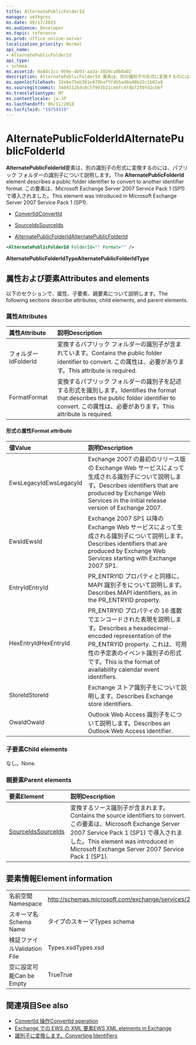 ```yaml
---
title: AlternatePublicFolderId
manager: sethgros
ms.date: 09/17/2015
ms.audience: Developer
ms.topic: reference
ms.prod: office-online-server
localization_priority: Normal
api_name:
- AlternatePublicFolderId
api_type:
- schema
ms.assetid: 0a4dc1cc-959e-4b93-aa3a-3020ca8b8a02
description: AlternatePublicFolderId 要素は、別の識別子の形式に変換するのには、パブリック フォルダーの識別子について説明します。 この要素は、Microsoft Exchange Server 2007 Service Pack 1 (SP1) で導入されました。
ms.openlocfilehash: 32e6e75eb381e479baf5fdb5ad0a40b32c1b02a9
ms.sourcegitcommit: 34041125dc8c5f993b21cebfc4f8b72f0fd2cb6f
ms.translationtype: MT
ms.contentlocale: ja-JP
ms.lasthandoff: 06/11/2018
ms.locfileid: "19759319"
---
```

# <a name="alternatepublicfolderid"></a><span data-ttu-id="4963c-104">AlternatePublicFolderId</span><span class="sxs-lookup"><span data-stu-id="4963c-104">AlternatePublicFolderId</span></span>

<span data-ttu-id="4963c-105">**AlternatePublicFolderId**要素は、別の識別子の形式に変換するのには、パブリック フォルダーの識別子について説明します。</span><span class="sxs-lookup"><span data-stu-id="4963c-105">The **AlternatePublicFolderId** element describes a public folder identifier to convert to another identifier format.</span></span> <span data-ttu-id="4963c-106">この要素は、Microsoft Exchange Server 2007 Service Pack 1 (SP1) で導入されました。</span><span class="sxs-lookup"><span data-stu-id="4963c-106">This element was introduced in Microsoft Exchange Server 2007 Service Pack 1 (SP1).</span></span> 
  
- [<span data-ttu-id="4963c-107">ConvertId</span><span class="sxs-lookup"><span data-stu-id="4963c-107">ConvertId</span></span>](convertid.md)
  
- [<span data-ttu-id="4963c-108">SourceIds</span><span class="sxs-lookup"><span data-stu-id="4963c-108">SourceIds</span></span>](sourceids.md)
  
- [<span data-ttu-id="4963c-109">AlternatePublicFolderId</span><span class="sxs-lookup"><span data-stu-id="4963c-109">AlternatePublicFolderId</span></span>](alternatepublicfolderid.md)
  
```xml
<AlternatePublicFolderId FolderId="" Format="" />
```

 <span data-ttu-id="4963c-110">**AlternatePublicFolderIdType**</span><span class="sxs-lookup"><span data-stu-id="4963c-110">**AlternatePublicFolderIdType**</span></span>
## <a name="attributes-and-elements"></a><span data-ttu-id="4963c-111">属性および要素</span><span class="sxs-lookup"><span data-stu-id="4963c-111">Attributes and elements</span></span>

<span data-ttu-id="4963c-112">以下のセクションで、属性、子要素、親要素について説明します。</span><span class="sxs-lookup"><span data-stu-id="4963c-112">The following sections describe attributes, child elements, and parent elements.</span></span>
  
### <a name="attributes"></a><span data-ttu-id="4963c-113">属性</span><span class="sxs-lookup"><span data-stu-id="4963c-113">Attributes</span></span>

|<span data-ttu-id="4963c-114">**属性**</span><span class="sxs-lookup"><span data-stu-id="4963c-114">**Attribute**</span></span>|<span data-ttu-id="4963c-115">**説明**</span><span class="sxs-lookup"><span data-stu-id="4963c-115">**Description**</span></span>|
|:-----|:-----|
|<span data-ttu-id="4963c-116">フォルダー Id</span><span class="sxs-lookup"><span data-stu-id="4963c-116">FolderId</span></span>  <br/> |<span data-ttu-id="4963c-117">変換するパブリック フォルダーの識別子が含まれています。</span><span class="sxs-lookup"><span data-stu-id="4963c-117">Contains the public folder identifier to convert.</span></span> <span data-ttu-id="4963c-118">この属性は、必要があります。</span><span class="sxs-lookup"><span data-stu-id="4963c-118">This attribute is required.</span></span>  <br/> |
|<span data-ttu-id="4963c-119">Format</span><span class="sxs-lookup"><span data-stu-id="4963c-119">Format</span></span>  <br/> |<span data-ttu-id="4963c-120">変換するパブリック フォルダーの識別子を記述する形式を識別します。</span><span class="sxs-lookup"><span data-stu-id="4963c-120">Identifies the format that describes the public folder identifier to convert.</span></span> <span data-ttu-id="4963c-121">この属性は、必要があります。</span><span class="sxs-lookup"><span data-stu-id="4963c-121">This attribute is required.</span></span>  <br/> |
   
#### <a name="format-attribute"></a><span data-ttu-id="4963c-122">形式の属性</span><span class="sxs-lookup"><span data-stu-id="4963c-122">Format attribute</span></span>

|<span data-ttu-id="4963c-123">**値**</span><span class="sxs-lookup"><span data-stu-id="4963c-123">**Value**</span></span>|<span data-ttu-id="4963c-124">**説明**</span><span class="sxs-lookup"><span data-stu-id="4963c-124">**Description**</span></span>|
|:-----|:-----|
|<span data-ttu-id="4963c-125">EwsLegacyId</span><span class="sxs-lookup"><span data-stu-id="4963c-125">EwsLegacyId</span></span>  <br/> |<span data-ttu-id="4963c-126">Exchange 2007 の最初のリリース版の Exchange Web サービスによって生成される識別子について説明します。</span><span class="sxs-lookup"><span data-stu-id="4963c-126">Describes identifiers that are produced by Exchange Web Services in the initial release version of Exchange 2007.</span></span>  <br/> |
|<span data-ttu-id="4963c-127">EwsId</span><span class="sxs-lookup"><span data-stu-id="4963c-127">EwsId</span></span>  <br/> |<span data-ttu-id="4963c-128">Exchange 2007 SP1 以降の Exchange Web サービスによって生成される識別子について説明します。</span><span class="sxs-lookup"><span data-stu-id="4963c-128">Describes identifiers that are produced by Exchange Web Services starting with Exchange 2007 SP1.</span></span>  <br/> |
|<span data-ttu-id="4963c-129">EntryId</span><span class="sxs-lookup"><span data-stu-id="4963c-129">EntryId</span></span>  <br/> |<span data-ttu-id="4963c-130">PR_ENTRYID プロパティと同様に、MAPI 識別子をについて説明します。</span><span class="sxs-lookup"><span data-stu-id="4963c-130">Describes MAPI identifiers, as in the PR_ENTRYID property.</span></span>  <br/> |
|<span data-ttu-id="4963c-131">HexEntryId</span><span class="sxs-lookup"><span data-stu-id="4963c-131">HexEntryId</span></span>  <br/> |<span data-ttu-id="4963c-132">PR_ENTRYID プロパティの 16 進数でエンコードされた表現を説明します。</span><span class="sxs-lookup"><span data-stu-id="4963c-132">Describes a hexadecimal-encoded representation of the PR_ENTRYID property.</span></span> <span data-ttu-id="4963c-133">これは、可用性の予定表のイベント識別子の形式です。</span><span class="sxs-lookup"><span data-stu-id="4963c-133">This is the format of availability calendar event identifiers.</span></span>  <br/> |
|<span data-ttu-id="4963c-134">StoreId</span><span class="sxs-lookup"><span data-stu-id="4963c-134">StoreId</span></span>  <br/> |<span data-ttu-id="4963c-135">Exchange ストア識別子をについて説明します。</span><span class="sxs-lookup"><span data-stu-id="4963c-135">Describes Exchange store identifiers.</span></span>  <br/> |
|<span data-ttu-id="4963c-136">OwaId</span><span class="sxs-lookup"><span data-stu-id="4963c-136">OwaId</span></span>  <br/> |<span data-ttu-id="4963c-137">Outlook Web Access 識別子をについて説明します。</span><span class="sxs-lookup"><span data-stu-id="4963c-137">Describes an Outlook Web Access identifier.</span></span>  <br/> |
   
### <a name="child-elements"></a><span data-ttu-id="4963c-138">子要素</span><span class="sxs-lookup"><span data-stu-id="4963c-138">Child elements</span></span>

<span data-ttu-id="4963c-139">なし。</span><span class="sxs-lookup"><span data-stu-id="4963c-139">None.</span></span>
  
### <a name="parent-elements"></a><span data-ttu-id="4963c-140">親要素</span><span class="sxs-lookup"><span data-stu-id="4963c-140">Parent elements</span></span>

|<span data-ttu-id="4963c-141">**要素**</span><span class="sxs-lookup"><span data-stu-id="4963c-141">**Element**</span></span>|<span data-ttu-id="4963c-142">**説明**</span><span class="sxs-lookup"><span data-stu-id="4963c-142">**Description**</span></span>|
|:-----|:-----|
|[<span data-ttu-id="4963c-143">SourceIds</span><span class="sxs-lookup"><span data-stu-id="4963c-143">SourceIds</span></span>](sourceids.md) <br/> |<span data-ttu-id="4963c-144">変換するソース識別子が含まれます。</span><span class="sxs-lookup"><span data-stu-id="4963c-144">Contains the source identifiers to convert.</span></span> <span data-ttu-id="4963c-145">この要素は、Microsoft Exchange Server 2007 Service Pack 1 (SP1) で導入されました。</span><span class="sxs-lookup"><span data-stu-id="4963c-145">This element was introduced in Microsoft Exchange Server 2007 Service Pack 1 (SP1).</span></span>  <br/> |
   
## <a name="element-information"></a><span data-ttu-id="4963c-146">要素情報</span><span class="sxs-lookup"><span data-stu-id="4963c-146">Element information</span></span>

|||
|:-----|:-----|
|<span data-ttu-id="4963c-147">名前空間</span><span class="sxs-lookup"><span data-stu-id="4963c-147">Namespace</span></span>  <br/> |http://schemas.microsoft.com/exchange/services/2006/types  <br/> |
|<span data-ttu-id="4963c-148">スキーマ名</span><span class="sxs-lookup"><span data-stu-id="4963c-148">Schema Name</span></span>  <br/> |<span data-ttu-id="4963c-149">タイプのスキーマ</span><span class="sxs-lookup"><span data-stu-id="4963c-149">Types schema</span></span>  <br/> |
|<span data-ttu-id="4963c-150">検証ファイル</span><span class="sxs-lookup"><span data-stu-id="4963c-150">Validation File</span></span>  <br/> |<span data-ttu-id="4963c-151">Types.xsd</span><span class="sxs-lookup"><span data-stu-id="4963c-151">Types.xsd</span></span>  <br/> |
|<span data-ttu-id="4963c-152">空に設定可能</span><span class="sxs-lookup"><span data-stu-id="4963c-152">Can be Empty</span></span>  <br/> |<span data-ttu-id="4963c-153">True</span><span class="sxs-lookup"><span data-stu-id="4963c-153">True</span></span>  <br/> |
   
## <a name="see-also"></a><span data-ttu-id="4963c-154">関連項目</span><span class="sxs-lookup"><span data-stu-id="4963c-154">See also</span></span>

- [<span data-ttu-id="4963c-155">ConvertId 操作</span><span class="sxs-lookup"><span data-stu-id="4963c-155">ConvertId operation</span></span>](convertid-operation.md)
- [<span data-ttu-id="4963c-156">Exchange での EWS の XML 要素</span><span class="sxs-lookup"><span data-stu-id="4963c-156">EWS XML elements in Exchange</span></span>](ews-xml-elements-in-exchange.md)
- [<span data-ttu-id="4963c-157">識別子に変換します。</span><span class="sxs-lookup"><span data-stu-id="4963c-157">Converting Identifiers</span></span>](http://msdn.microsoft.com/library/a5391746-b6ef-4f48-8fc8-8255258651aa%28Office.15%29.aspx)

